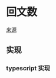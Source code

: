 # 回文数
[来源](https://leetcode.cn/problems/palindrome-number/)

## 实现

### typescript 实现
```typescript

```
